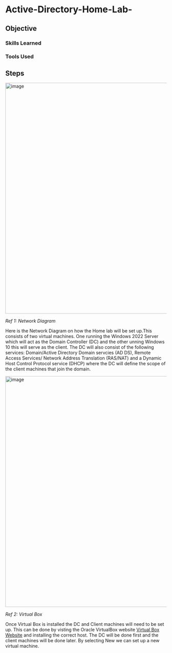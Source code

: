 # Active-Directory-Home-Lab-

## Objective



### Skills Learned



### Tools Used

## Steps
<img width="720" height="720" alt="image" src="https://github.com/user-attachments/assets/1c6e0827-4d6f-47a5-b1b4-495019655910" />

*Ref 1: Network Diagram*

Here is the Network Diagram on how the Home lab will be set up.This consists of two virtual machines. One running the Windows 2022 Server which will act as the Domain Controller (DC) and the other unning Windows 10 this will serve as the client. The DC will also consist of the following services: Domain/Active Directory Domain servcies (AD DS), Remote Access Services/ Network Address Translation (RAS/NAT) and a Dynamic Host Control Protocol service (DHCP) where the DC will define the scope of the client machines that join the domain.

<img width="720" height="720" alt="image" src="https://github.com/user-attachments/assets/c4e3ecea-2a07-4297-a5ce-ad5f88f6bf13" />

*Ref 2: Virtual Box*

Once Virtual Box is installed the DC and Client machines will need to be set up. This can be done by visting the Oracle VirtualBox website <a href="https://www.virtualbox.org/wiki/Downloads"> Virtual Box Website</a> and installing the correct host. The DC will be done first and the client machines will be done later. By selecting New we can set up a new virtual machine. 

